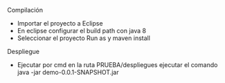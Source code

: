  Compilación

- Importar el proyecto a Eclipse
- En eclipse configurar el build path con java 8
- Seleccionar el proyecto Run as y maven install

Despliegue

- Ejecutar por cmd en la ruta PRUEBA/despliegues ejecutar el comando java -jar demo-0.0.1-SNAPSHOT.jar  